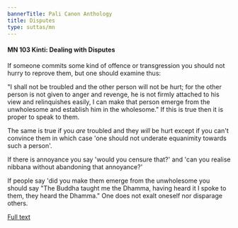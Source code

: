 ```yaml
---
bannerTitle: Pali Canon Anthology
title: Disputes
type: suttas/mn
---
```


#### MN 103 Kinti: Dealing with Disputes

If someone commits some kind of offence or transgression you should not hurry
to reprove them, but one should examine thus:  

"I shall not be troubled and the other person will not be hurt; for the other
person is not given to anger and revenge, he is not firmly attached to his view
and relinquishes easily, I can make that person emerge from the unwholesome and
establish him in the wholesome." If this is true then it is proper to speak to
them.  

The same is true if you _are_ troubled and they _will_ be hurt except if you
can't convince them in which case 'one should not underate equanimity towards
such a person'.  

If there is annoyance you say 'would you censure that?' and 'can you realise
nibbana without abandoning that annoyance?'  

If people say 'did you make them emerge from the unwholesome you should say
"The Buddha taught me the Dhamma, having heard it I spoke to them, they heard
the Dhamma." One does not exalt oneself nor disparage others.

[Full text](http://www.yellowrobe.com/component/content/article/120-majjhima-nikaya/309-kinti-sutta-what-do-you-think-about-me.html)
